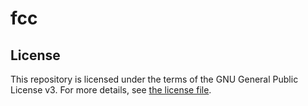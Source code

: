 # fcc

## License

This repository is licensed under the terms of the GNU General Public License v3.
For more details, see [the license file](LICENSE.txt).
